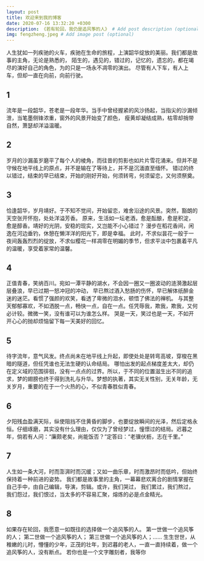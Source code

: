 ```yaml
---
layout: post
title: 欢迎来到我的博客
date: 2020-07-16 13:32:20 +0300
description: 《若有轮回，我仍是追风筝的人》 # Add post description (optional)
img: fengzheng.jpeg # Add image post (optional)
---
```


 人生犹如一列疾驰的火车，疾驰在生命的旅程，上演韶华绽放的美丽。我们都是故事的主角，无论是熟悉的，
 陌生的，遇见的，错过的，记忆的，遗忘的，都在竭尽的演好自己的角色，为的只是一场永不凋零的演出。
 尽管有人下车，有人上车，但却一直在向前，向前行驶。

## 1
流年是一段韶华，苍老是一段年华。当手中曾经握紧的风沙扬起，当指尖的沙漏倾泄，当笔墨侧锋浓重，窗外的风景开始变了颜色，
瘦黄却凝结成熟，枯零却捎带自然，萧瑟却洋溢温暖。

## 2
岁月的沙漏虽岁磨平了每个人的棱角，而往昔的剪影也如片片雪花涌来。但并不是守候在地平线上的原点，并不是输在了等待上，并不是沉湎直至缅怀。
错过的终以错过，结束的早已结束，开始的刚好开始，何须转弯，何须留恋，又何须祭奠。

## 3
恰逢韶华，岁月靖好。于不知不觉间，开始留恋，难舍沿途的风景。突然，豁朗的天空张开怀抱，处处洋溢芳香。
原来，生活如一坛老酒，愈是酝酿，愈是积淀，愈是醇香。靖好的光阴，安稳的现实，又岂能不小心错过？
漫步在稻花香间，闲逸在河边垂钓，休憩在懒洋洋的阳光下，即是幸福。
此时，不求似昙花一般于一夜间轰轰烈烈的绽放，不求似樱花一样凋零在明媚的季节，但求平淡中包裹着平凡的温暖，享受着家常的温馨。

## 4
正值青春，笑纳百川。宛如一潭平静的湖水，不会因一圈又一圈波动的涟漪激起层层叠浪，早已过期一怒冲冠的冲动，
早已熬过酒入愁肠的伤怀，早已解体纸醉金迷的迷茫。看惯了强颜的欢笑，看透了卑微的泪水，顿悟了佛法的禅机。
与其整天郁郁寡欢，不如洒脱一点，畅快一点，自在一点。任凭辱我，欺我，欺我，又何必计较。微微一笑，没有谁可以为谁怎么样。
哭是一天，笑过也是一天，不如开开心心的抛却烦恼留下每一天美好的回忆。

## 5
待字流年，意气风发。终点尚未在地平线上升起，即使处处是转弯高坡，穿梭在黑暗的隧道，但任凭谁也无法生硬的认命结局。
哪怕出发的起点梯度差太大，却仍在定义域的范围徘徊，没有一点点的过界。所以，于不同的位置滋生出不同的追求，梦的翅膀也终于得到洗礼与升华。梦想的执著，其实无关性别，无关年龄，无关岁月，重要的在于一个火热的心，不似青春胜似青春。

## 6
夕阳残血盈满天际，纵使阻挡不住黄昏的脚步，也要绽放瞬间的光泽，然后定格永恒。仔细琢磨，其实没有什么理由，仅仅为了曾经梦过，憧憬过的结局。迟暮之年，倘若有人问：“廉颇老矣，尚能饭否？”定答曰：“老骥伏枥，志在千里。”

## 7
人生如一条大河，时而澎湃时而沉缓；又如一曲乐章，时而激昂时而低吟，但始终保持着一种前进的姿势。
我们都是故事里的主角，一幕幕悲欢离合的剧情掌握在自己手中，由自己编辑，导演，剪辑。或许，我们哭过，
我们累过，我们熬过，我们怨过，我们恨过，当太多的不容易汇聚，熔炼的必是点金精光。

## 8
如果存在轮回，我愿意一如既往的选择做一个追风筝的人。
第一世做一个追风筝的人；
第二世做一个追风筝的人；
第三世做一个追风筝的人；……
生生世世，从稚嫩的儿时，懵懂的少年，正茂的壮年，到迟暮的老人，一直一直持续着，做一个追风筝的人，没有断点。
若你也是一个文字雕刻者，我等你

